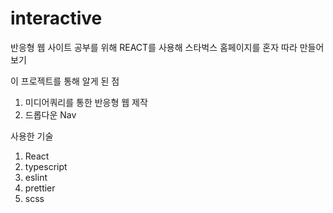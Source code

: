# interactive
반응형 웹 사이트 공부를 위해 REACT를 사용해 스타벅스 홈페이지를 혼자 따라 만들어 보기

이 프로젝트를 통해 알게 된 점
1. 미디어쿼리를 통한 반응형 웹 제작
2. 드롭다운 Nav

사용한 기술
1. React
2. typescript
3. eslint
4. prettier
5. scss
   

